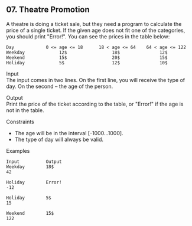 ## 07. Theatre Promotion 

A theatre is doing a ticket sale, but they need a program to calculate the price of a single ticket. If the given age does not fit one of the categories, you should print "Error!".  You can see the prices in the table below:

```
Day  	       0 <= age <= 18	   18 < age <= 64	 64 < age <= 122
Weekday	            12$	                18$	              12$
Weekend	            15$	                20$	              15$
Holiday       	    5$	                12$	              10$
```

Input<br>
The input comes in two lines. On the first line, you will receive the type of day. On the second – the age of the person.

Output<br>
Print the price of the ticket according to the table, or "Error!" if the age is not in the table.

Constraints
- The age will be in the interval [-1000…1000].
- The type of day will always be valid.

Examples

```
Input	       Output		
Weekday        18$
42			

Holiday        Error!	
-12		

Holiday        5$
15			

Weekend        15$
122	
```
